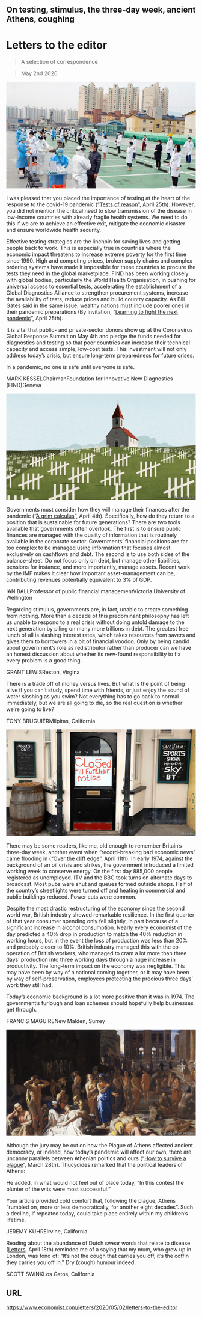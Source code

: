 ## On testing, stimulus, the three-day week, ancient Athens, coughing

# Letters to the editor

> A selection of correspondence

> May 2nd 2020



![](./images/20200425_STP002_0.jpg)

I was pleased that you placed the importance of testing at the heart of the response to the covid-19 pandemic (“[Tests of reason](https://www.economist.com//science-and-technology/2020/04/23/how-to-build-and-deploy-testing-systems-at-unprecedented-scale)”, April 25th). However, you did not mention the critical need to slow transmission of the disease in low-income countries with already fragile health systems. We need to do this if we are to achieve an effective exit, mitigate the economic disaster and ensure worldwide health security.

Effective testing strategies are the linchpin for saving lives and getting people back to work. This is especially true in countries where the economic impact threatens to increase extreme poverty for the first time since 1990. High and competing prices, broken supply chains and complex ordering systems have made it impossible for these countries to procure the tests they need in the global marketplace. FIND has been working closely with global bodies, particularly the World Health Organisation, in pushing for universal access to essential tests, accelerating the establishment of a Global Diagnostics Alliance to strengthen procurement systems, increase the availability of tests, reduce prices and build country capacity. As Bill Gates said in the same issue, wealthy nations must include poorer ones in their pandemic preparations (By invitation, “[Learning to fight the next pandemic](https://www.economist.com//by-invitation/2020/04/23/bill-gates-on-how-to-fight-future-pandemics)”, April 25th).

It is vital that public- and private-sector donors show up at the Coronavirus Global Response Summit on May 4th and pledge the funds needed for diagnostics and testing so that poor countries can increase their technical capacity and access simple, low-cost tests. This investment will not only address today’s crisis, but ensure long-term preparedness for future crises.

In a pandemic, no one is safe until everyone is safe.

MARK KESSELChairmanFoundation for Innovative New Diagnostics (FIND)Geneva



![](./images/20200404_LDD001_0.jpg)

Governments must consider how they will manage their finances after the pandemic (“[A grim calculus](https://www.economist.com//leaders/2020/04/02/covid-19-presents-stark-choices-between-life-death-and-the-economy)”, April 4th). Specifically, how do they return to a position that is sustainable for future generations? There are two tools available that governments often overlook. The first is to ensure public finances are managed with the quality of information that is routinely available in the corporate sector. Governments’ financial positions are far too complex to be managed using information that focuses almost exclusively on cashflows and debt. The second is to use both sides of the balance-sheet. Do not focus only on debt, but manage other liabilities, pensions for instance, and more importantly, manage assets. Recent work by the IMF makes it clear how important asset-management can be, contributing revenues potentially equivalent to 3% of GDP.

IAN BALLProfessor of public financial managementVictoria University of Wellington

Regarding stimulus, governments are, in fact, unable to create something from nothing. More than a decade of this predominant philosophy has left us unable to respond to a real crisis without doing untold damage to the next generation by piling on many more trillions in debt. The greatest free lunch of all is slashing interest rates, which takes resources from savers and gives them to borrowers in a bit of financial voodoo. Only by being candid about government’s role as redistributor rather than producer can we have an honest discussion about whether its new-found responsibility to fix every problem is a good thing.

GRANT LEWISReston, Virgina

There is a trade off of money versus lives. But what is the point of being alive if you can’t study, spend time with friends, or just enjoy the sound of water sloshing as you swim? Not everything has to go back to normal immediately, but we are all going to die, so the real question is whether we’re going to live?

TONY BRUGUIERMilpitas, California



![](./images/20200411_BRP503_0.jpg)

There may be some readers, like me, old enough to remember Britain’s three-day week, another event when “record-breaking bad economic news” came flooding in ([“Over the cliff edge](https://www.economist.com//britain/2020/04/11/covid-19-causes-britains-fastest-economic-contraction-on-record)”, April 11th). In early 1974, against the background of an oil crisis and strikes, the government introduced a limited working week to conserve energy. On the first day 885,000 people registered as unemployed. ITV and the BBC took turns on alternate days to broadcast. Most pubs were shut and queues formed outside shops. Half of the country’s streetlights were turned off and heating in commercial and public buildings reduced. Power cuts were common.

Despite the most drastic restructuring of the economy since the second world war, British industry showed remarkable resilience. In the first quarter of that year consumer spending only fell slightly, in part because of a significant increase in alcohol consumption. Nearly every economist of the day predicted a 40% drop in production to match the 40% reduction in working hours, but in the event the loss of production was less than 20% and probably closer to 10%. British industry managed this with the co-operation of British workers, who managed to cram a lot more than three days’ production into three working days through a huge increase in productivity. The long-term impact on the economy was negligible. This may have been by way of a national coming together, or it may have been by way of self-preservation, employees protecting the precious three days’ work they still had.

Today’s economic background is a lot more positive than it was in 1974. The government’s furlough and loan schemes should hopefully help businesses get through.

FRANCIS MAGUIRENew Malden, Surrey



![](./images/20200328_BKP002_0.jpg)

Although the jury may be out on how the Plague of Athens affected ancient democracy, or indeed, how today’s pandemic will affect our own, there are uncanny parallels between Athenian politics and ours (“[How to survive a plague](https://www.economist.com//books-and-arts/2020/03/26/when-athenians-feared-a-disease-would-wreck-their-democracy)”, March 28th). Thucydides remarked that the political leaders of Athens:

He added, in what would not feel out of place today, “In this contest the blunter of the wits were most successful.”

Your article provided cold comfort that, following the plague, Athens “rumbled on, more or less democratically, for another eight decades”. Such a decline, if repeated today, could take place entirely within my children’s lifetime.

JEREMY KUHREIrvine, California

Reading about the abundance of Dutch swear words that relate to disease ([Letters](https://www.economist.com//letters/2020/04/18/letters-to-the-editor), April 18th) reminded me of a saying that my mum, who grew up in London, was fond of: “It’s not the cough that carries you off, it’s the coffin they carries you off in.” Dry (cough) humour indeed.

SCOTT SWINKLos Gatos, California

## URL

https://www.economist.com/letters/2020/05/02/letters-to-the-editor
